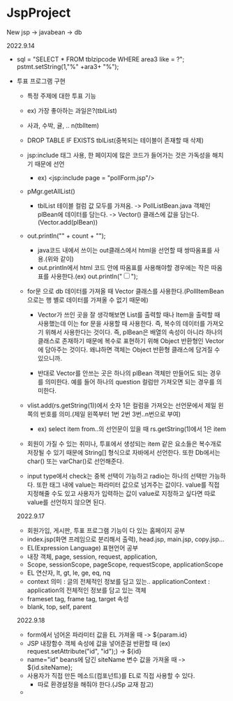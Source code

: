 # JspProject
New
jsp -> javabean -> db 

2022.9.14

- sql = "SELECT * FROM tblzipcode WHERE area3 like = ?";
pstmt.setString(1,"%" +ara3+ "%");

- 투표 프로그램 구현
  - 특정 주제에 대한 투표 기능
  - ex) 가장 좋아하는 과일은?(tblList)
  - 사과, 수박, 귤, .. n(tblItem)
  
  - DROP TABLE IF EXISTS tblList(중복되는 테이블이 존재할 때 삭제)
  - jsp:include 태그 사용, 한 페이지에 많은 코드가 들어가는 것은 가독성을 해치기 때문에 선언
    - ex) <jsp:include page = "pollForm.jsp"/>
    
  - pMgr.getAllList()
    - tblList 테이블 컬럼 값 모두를 가져옴. -> PollListBean.java 객체인 plBean에 데이터를 담는다. -> Vector() 클래스에 값을 담는다.(Vector.add(plBean))
    
  - out.println("<tr><td>" + count + "</td></tr>");
    - java코드 내에서 쓰이는 out클래스에서 html을 선언할 때 쌍따옴표를 사용.(위와 같이)
    - out.println에서 html 코드 안에 따옴표를 사용해야할 경우에는 작은 따옴표를 사용한다.(ex) out.println("<input type = checkbox name = 'itemName'>");
    
  - for문 으로 db 데이터를 가져올 때 Vector 클래스를 사용한다.(PollItemBean으로는 행 별로 데이터를 가져올 수 없기 때문에)
    - Vector가 쓰인 곳을 잘 생각해보면 List를 출력할 때나 Item을 출력할 때 사용했는데 이는 for 문을 사용할 때 사용한다. 즉, 복수의 데이터를 가져오기 위해서
     사용한다는 것이다. 즉,  plBean은 배열의 속성이 아니라 하나의 클래스로 존재하기 때문에 복수로 표현하기 위해 Object 반환형인 Vector에 담아주는 것이다.
     왜냐하면 객체는 Object 반환형 클래스에 담겨질 수 있으니까.
    
    - 반대로 Vector를 안쓰는 곳은 하나의 plBean 객체만 만들어도 되는 경우를 의미한다. 예를 들어 하나의 question 컬럼만 가져오면 되는 경우를 의미한다.
     
  - vlist.add(rs.getString(1))에서 숫자 1은 컬럼을 가져오는 선언문에서 제일 왼쪽의 번호를 의미.(제일 왼쪽부터 1번 2번 3번..n번으로 부여)
    - ex) select item from..의 선언문이 있을 때 rs.getString(1)에서 1은 item
   
   - 회원이 가질 수 있는 취미나, 투표에서 생성되는 item 같은 요소들은 복수개로 저장될 수 있기 때문에 String[] 형식으로 자바에서 선언한다. 또한 Db에서는
   char() 또는 varChar()로 선언해준다.
  
   - input type에서 check는 중복 선택이 가능하고 radio는 하나의 선택만 가능하다. 또한 태그 내에 value는 파라미터 값으로 넘겨주는 값이다. value를 직접 지정해줄 수도 있고
   사용자가 입력하는 값이 value로 지정하고 싶다면 따로 value를 선언하지 않으면 된다.
   
   2022.9.17
   - 회원가입, 게시판, 투표 프로그램 기능이 다 있는 홈페이지 공부
    - index.jsp(화면 프레임으로 분리해서 출력), head.jsp, main.jsp, copy.jsp...
   - EL(Expression Language) 표현언어 공부
    - 내장 객체, page, session, request, application, 
    - Scope, sessionScope, pageScope, requestScope, applicationScope
    - EL 연산자, lt, gt, le, ge, eq, nq
    - context 의미 : 글의 전체적인 정보를 담고 있는.. applicationContext : application의 전체적인 정보를 담고 있는 객체
   - frameset tag, frame tag, target 속성
    - blank, top, self, parent
    
    2022.9.18
    - form에서 넘어온 파라미터 값을 EL 가져올 때 -> ${param.id}
    - JSP 내장함수 객체 속성에 값을 넣어준걸 반환할 때 (ex) request.setAttribute("id", "id");) -> ${id}
    - name="id" beans에 담긴 siteName 변수 값을 가져올 때 -> ${id.siteName};
    - 사용자가 직접 만든 메소드(컴포넌트)를 EL로 직접 사용할 수 있다.
      - 따로 환경설정을 해줘야 한다.(JSp 교재 참고)
    -
  
